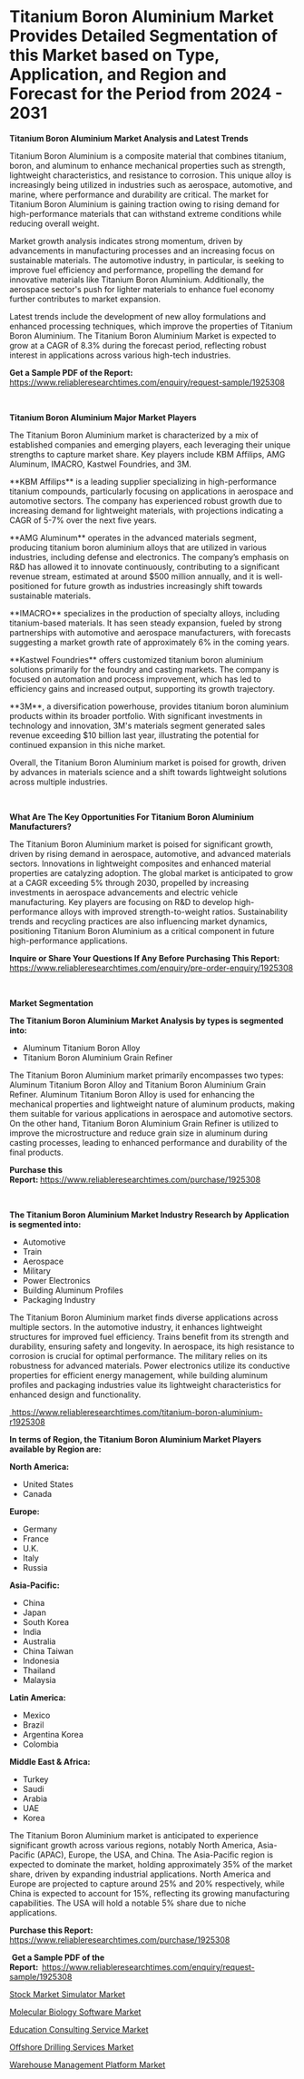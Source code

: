 <p><h1>Titanium Boron Aluminium Market Provides Detailed Segmentation of this Market based on Type, Application, and Region and Forecast for the Period from 2024 - 2031</h1></p><p><strong>Titanium Boron Aluminium Market Analysis and Latest Trends</strong></p>
<p><p>Titanium Boron Aluminium is a composite material that combines titanium, boron, and aluminum to enhance mechanical properties such as strength, lightweight characteristics, and resistance to corrosion. This unique alloy is increasingly being utilized in industries such as aerospace, automotive, and marine, where performance and durability are critical. The market for Titanium Boron Aluminium is gaining traction owing to rising demand for high-performance materials that can withstand extreme conditions while reducing overall weight.</p><p>Market growth analysis indicates strong momentum, driven by advancements in manufacturing processes and an increasing focus on sustainable materials. The automotive industry, in particular, is seeking to improve fuel efficiency and performance, propelling the demand for innovative materials like Titanium Boron Aluminium. Additionally, the aerospace sector's push for lighter materials to enhance fuel economy further contributes to market expansion.</p><p>Latest trends include the development of new alloy formulations and enhanced processing techniques, which improve the properties of Titanium Boron Aluminium. The Titanium Boron Aluminium Market is expected to grow at a CAGR of 8.3% during the forecast period, reflecting robust interest in applications across various high-tech industries.</p></p>
<p><strong>Get a Sample PDF of the Report:&nbsp;</strong> <a href="https://www.reliableresearchtimes.com/enquiry/request-sample/1925308?utm_campaign=1625&utm_medium=2&utm_source=Github&utm_content=ia&utm_term=24102024&utm_id=titanium-boron-aluminium">https://www.reliableresearchtimes.com/enquiry/request-sample/1925308</a></p>
<p>&nbsp;</p>
<p><strong>Titanium Boron Aluminium Major Market Players</strong></p>
<p><p>The Titanium Boron Aluminium market is characterized by a mix of established companies and emerging players, each leveraging their unique strengths to capture market share. Key players include KBM Affilips, AMG Aluminum, IMACRO, Kastwel Foundries, and 3M.</p><p>**KBM Affilips** is a leading supplier specializing in high-performance titanium compounds, particularly focusing on applications in aerospace and automotive sectors. The company has experienced robust growth due to increasing demand for lightweight materials, with projections indicating a CAGR of 5-7% over the next five years.</p><p>**AMG Aluminum** operates in the advanced materials segment, producing titanium boron aluminium alloys that are utilized in various industries, including defense and electronics. The company’s emphasis on R&D has allowed it to innovate continuously, contributing to a significant revenue stream, estimated at around $500 million annually, and it is well-positioned for future growth as industries increasingly shift towards sustainable materials.</p><p>**IMACRO** specializes in the production of specialty alloys, including titanium-based materials. It has seen steady expansion, fueled by strong partnerships with automotive and aerospace manufacturers, with forecasts suggesting a market growth rate of approximately 6% in the coming years.</p><p>**Kastwel Foundries** offers customized titanium boron aluminium solutions primarily for the foundry and casting markets. The company is focused on automation and process improvement, which has led to efficiency gains and increased output, supporting its growth trajectory.</p><p>**3M**, a diversification powerhouse, provides titanium boron aluminium products within its broader portfolio. With significant investments in technology and innovation, 3M's materials segment generated sales revenue exceeding $10 billion last year, illustrating the potential for continued expansion in this niche market.</p><p>Overall, the Titanium Boron Aluminium market is poised for growth, driven by advances in materials science and a shift towards lightweight solutions across multiple industries.</p></p>
<p>&nbsp;</p>
<p><strong>What Are The Key Opportunities For Titanium Boron Aluminium Manufacturers?</strong></p>
<p><p>The Titanium Boron Aluminium market is poised for significant growth, driven by rising demand in aerospace, automotive, and advanced materials sectors. Innovations in lightweight composites and enhanced material properties are catalyzing adoption. The global market is anticipated to grow at a CAGR exceeding 5% through 2030, propelled by increasing investments in aerospace advancements and electric vehicle manufacturing. Key players are focusing on R&D to develop high-performance alloys with improved strength-to-weight ratios. Sustainability trends and recycling practices are also influencing market dynamics, positioning Titanium Boron Aluminium as a critical component in future high-performance applications.</p></p>
<p><strong>Inquire or Share Your Questions If Any Before Purchasing This Report:</strong> <a href="https://www.reliableresearchtimes.com/enquiry/pre-order-enquiry/1925308?utm_campaign=1625&utm_medium=2&utm_source=Github&utm_content=ia&utm_term=24102024&utm_id=titanium-boron-aluminium">https://www.reliableresearchtimes.com/enquiry/pre-order-enquiry/1925308</a></p>
<p>&nbsp;</p>
<p><strong>Market Segmentation</strong></p>
<p><strong>The Titanium Boron Aluminium Market Analysis by types is segmented into:</strong></p>
<p><ul><li>Aluminum Titanium Boron Alloy</li><li>Titanium Boron Aluminium Grain Refiner</li></ul></p>
<p><p>The Titanium Boron Aluminium market primarily encompasses two types: Aluminum Titanium Boron Alloy and Titanium Boron Aluminium Grain Refiner. Aluminum Titanium Boron Alloy is used for enhancing the mechanical properties and lightweight nature of aluminum products, making them suitable for various applications in aerospace and automotive sectors. On the other hand, Titanium Boron Aluminium Grain Refiner is utilized to improve the microstructure and reduce grain size in aluminum during casting processes, leading to enhanced performance and durability of the final products.</p></p>
<p><strong>Purchase this Report:&nbsp;</strong><a href="https://www.reliableresearchtimes.com/purchase/1925308?utm_campaign=1625&utm_medium=2&utm_source=Github&utm_content=ia&utm_term=24102024&utm_id=titanium-boron-aluminium">https://www.reliableresearchtimes.com/purchase/1925308</a></p>
<p>&nbsp;</p>
<p><strong>The Titanium Boron Aluminium Market Industry Research by Application is segmented into:</strong></p>
<p><ul><li>Automotive</li><li>Train</li><li>Aerospace</li><li>Military</li><li>Power Electronics</li><li>Building Aluminum Profiles</li><li>Packaging Industry</li></ul></p>
<p><p>The Titanium Boron Aluminium market finds diverse applications across multiple sectors. In the automotive industry, it enhances lightweight structures for improved fuel efficiency. Trains benefit from its strength and durability, ensuring safety and longevity. In aerospace, its high resistance to corrosion is crucial for optimal performance. The military relies on its robustness for advanced materials. Power electronics utilize its conductive properties for efficient energy management, while building aluminum profiles and packaging industries value its lightweight characteristics for enhanced design and functionality.</p></p>
<p><a href="https://www.reliableresearchtimes.com/titanium-boron-aluminium-r1925308?utm_campaign=1625&utm_medium=2&utm_source=Github&utm_content=ia&utm_term=24102024&utm_id=titanium-boron-aluminium">&nbsp;https://www.reliableresearchtimes.com/titanium-boron-aluminium-r1925308</a></p>
<p><strong>In terms of Region, the Titanium Boron Aluminium Market Players available by Region are:</strong></p>
<p>
    <p> <strong> North America: </strong>
        <ul>
            <li>United States</li>
            <li>Canada</li>
        </ul>
        </p> 
    <p> <strong> Europe: </strong>
        <ul>
            <li>Germany</li>
            <li>France</li>
            <li>U.K.</li>
            <li>Italy</li>
            <li>Russia</li>
        </ul>
        </p> 
    <p> <strong> Asia-Pacific: </strong>
        <ul>
            <li>China</li>
            <li>Japan</li>
            <li>South Korea</li>
            <li>India</li>
            <li>Australia</li>
            <li>China Taiwan</li>
            <li>Indonesia</li>
            <li>Thailand</li>
            <li>Malaysia</li>
        </ul>
        </p> 
    <p> <strong> Latin America: </strong>
        <ul>
            <li>Mexico</li>
            <li>Brazil</li>
            <li>Argentina Korea</li>
            <li>Colombia</li>
        </ul>
        </p> 
    <p> <strong> Middle East & Africa: </strong>
        <ul>
            <li>Turkey</li>
            <li>Saudi</li>
            <li>Arabia</li>
            <li>UAE</li>
            <li>Korea</li>
        </ul>
    </p>
    </p>
<p><p>The Titanium Boron Aluminium market is anticipated to experience significant growth across various regions, notably North America, Asia-Pacific (APAC), Europe, the USA, and China. The Asia-Pacific region is expected to dominate the market, holding approximately 35% of the market share, driven by expanding industrial applications. North America and Europe are projected to capture around 25% and 20% respectively, while China is expected to account for 15%, reflecting its growing manufacturing capabilities. The USA will hold a notable 5% share due to niche applications.</p></p>
<p><strong>Purchase this Report: </strong><a href="https://www.reliableresearchtimes.com/purchase/1925308?utm_campaign=1625&utm_medium=2&utm_source=Github&utm_content=ia&utm_term=24102024&utm_id=titanium-boron-aluminium">https://www.reliableresearchtimes.com/purchase/1925308</a></p>
<p>&nbsp;<strong>Get a Sample PDF of the Report:&nbsp;&nbsp;</strong><a href="https://www.reliableresearchtimes.com/enquiry/request-sample/1925308?utm_campaign=1625&utm_medium=2&utm_source=Github&utm_content=ia&utm_term=24102024&utm_id=titanium-boron-aluminium">https://www.reliableresearchtimes.com/enquiry/request-sample/1925308</a></p>
<p><strong></strong></p>
<p><p><a href="https://www.linkedin.com/pulse/stock-market-simulator-sector-surge-131-growth-roadmap-2031-pqbxc?utm_campaign=1625&utm_medium=2&utm_source=Github&utm_content=ia&utm_term=24102024&utm_id=titanium-boron-aluminium">Stock Market Simulator Market</a></p><p><a href="https://www.linkedin.com/pulse/strategic-market-insights-global-molecular-biology-software-tqwhc?utm_campaign=1625&utm_medium=2&utm_source=Github&utm_content=ia&utm_term=24102024&utm_id=titanium-boron-aluminium">Molecular Biology Software Market</a></p><p><a href="https://www.linkedin.com/pulse/global-education-consulting-service-market-size-trends-analysis-zkvbc?utm_campaign=1625&utm_medium=2&utm_source=Github&utm_content=ia&utm_term=24102024&utm_id=titanium-boron-aluminium">Education Consulting Service Market</a></p><p><a href="https://www.linkedin.com/pulse/offshore-drilling-services-market-outlook-forecast-from-2024-hgkpc?utm_campaign=1625&utm_medium=2&utm_source=Github&utm_content=ia&utm_term=24102024&utm_id=titanium-boron-aluminium">Offshore Drilling Services Market</a></p><p><a href="https://www.linkedin.com/pulse/global-warehouse-management-platform-market-product-types-applications-cz3hc?utm_campaign=1625&utm_medium=2&utm_source=Github&utm_content=ia&utm_term=24102024&utm_id=titanium-boron-aluminium">Warehouse Management Platform Market</a></p></p>